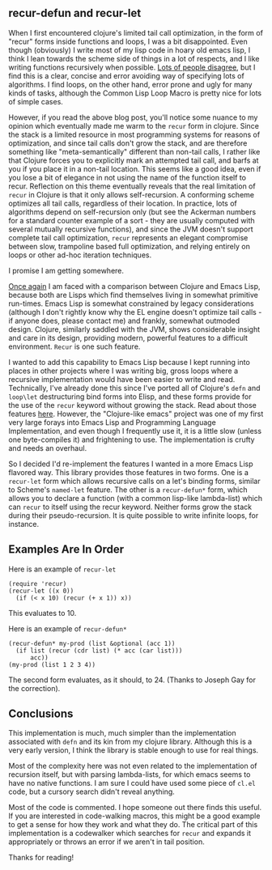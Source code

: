 recur-defun and recur-let
-------------------------

When I first encountered clojure's limited tail call optimization, in
the form of "recur" forms inside functions and loops, I was a bit
disappointed.  Even though (obviously) I write most of my lisp code in
hoary old emacs lisp, I think I lean towards the scheme side of things
in a lot of respects, and I like writing functions recursively when
possible.  [Lots of people
disagree](http://dorophone.blogspot.com/2009/04/python-tail-call-hullabu.html),
but I find this is a clear, concise and error avoiding way of
specifying lots of algorithms.  I find loops, on the other hand, error
prone and ugly for many kinds of tasks, although the Common Lisp Loop
Macro is pretty nice for lots of simple cases.

However, if you read the above blog post, you'll notice some nuance to
my opinion which eventually made me warm to the `recur` form in
clojure.  Since the stack is a limited resource in most programming
systems for reasons of optimization, and since tail calls don't grow
the stack, and are therefore something like "meta-semantically"
different than non-tail calls, I rather like that Clojure forces you
to explicitly mark an attempted tail call, and barfs at you if you
place it in a non-tail location.  This seems like a good idea, even if
you lose a bit of elegance in not using the name of the function
itself to recur.  Reflection on this theme eventually reveals that the
real limitation of `recur` in Clojure is that it only allows
self-recursion.  A conforming scheme optimizes all tail calls,
regardless of their location.  In practice, lots of algorithms depend
on self-recursion only (but see the Ackerman numbers for a standard
counter example of a sort - they are usually computed with several
mutually recursive functions), and since the JVM doesn't support
complete tail call optimization, `recur` represents an elegant
compromise between slow, trampoline based full optimization, and
relying entirely on loops or other ad-hoc iteration techniques.

I promise I am getting somewhere.

[Once
again](https://github.com/VincentToups/emacs-utils/blob/master/multi-methods.md)
I am faced with a comparison between Clojure and Emacs Lisp, because
both are Lisps which find themselves living in somewhat primitive
run-times.  Emacs Lisp is somewhat constrained by legacy
considerations (although I don't rightly know why the EL engine
doesn't optimize tail calls - if anyone does, please contact me) and
frankly, somewhat outmoded design.  Clojure, similarly saddled with
the JVM, shows considerable insight and care in its design, providing
modern, powerful features to a difficult environment.  `Recur` is one
such feature.

I wanted to add this capability to Emacs Lisp because I kept running
into places in other projects where I was writing big, gross loops
where a recursive implementation would have been easier to write and
read.  Technically, I've already done this since I've ported all of
Clojure's `defn` and `loop\let` destructuring bind forms into Elisp,
and these forms provide for the use of the `recur` keyword without
growing the stack.  Read about those features
[here](https://github.com/VincentToups/emacs-utils/blob/master/README.md).
However, the "Clojure-like emacs" project was one of my first very
large forays into Emacs Lisp and Programming Language Implementation,
and even though I frequently use it, it is a little slow (unless one
byte-compiles it) and frightening to use.  The implementation is
crufty and needs an overhaul.

So I decided I'd re-implement the features I wanted in a more Emacs
Lisp flavored way.  This library provides those features in two forms.
One is a `recur-let` form which allows recursive calls on a let's
binding forms, similar to Scheme's `named-let` feature.  The other is
a `recur-defun*` form, which allows you to declare a function (with a
common lisp-like lambda-list) which can `recur` to itself using the
recur keyword.  Neither forms grow the stack during their
pseudo-recursion.  It is quite possible to write infinite loops, for
instance.

Examples Are In Order
---------------------

Here is an example of `recur-let`
    
    (require 'recur)
    (recur-let ((x 0))
      (if (< x 10) (recur (+ x 1)) x))

This evaluates to 10.

Here is an example of `recur-defun*`

    (recur-defun* my-prod (list &optional (acc 1))
      (if list (recur (cdr list) (* acc (car list)))
          acc))
    (my-prod (list 1 2 3 4)) 

The second form evaluates, as it should, to 24.  (Thanks to Joseph Gay
for the correction).

Conclusions
-----------

This implementation is much, much simpler than the implementation
associated with `defn` and its kin from my clojure library.  Although
this is a very early version, I think the library is stable enough to
use for real things.

Most of the complexity here was not even related to the implementation
of recursion itself, but with parsing lambda-lists, for which emacs
seems to have no native functions.  I am sure I could have used some
piece of `cl.el` code, but a cursory search didn't reveal anything.

Most of the code is commented.  I hope someone out there finds this
useful.  If you are interested in code-walking macros, this might be a
good example to get a sense for how they work and what they do.  The
critical part of this implementation is a codewalker which searches
for `recur` and expands it appropriately or throws an error if we
aren't in tail position.

Thanks for reading!





  

